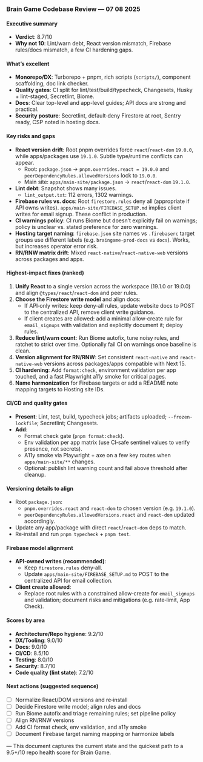### Brain Game Codebase Review — 07 08 2025

#### Executive summary
- **Verdict**: 8.7/10
- **Why not 10**: Lint/warn debt, React version mismatch, Firebase rules/docs mismatch, a few CI hardening gaps.

#### What’s excellent
- **Monorepo/DX**: Turborepo + pnpm, rich scripts (`scripts/`), component scaffolding, doc link checker.
- **Quality gates**: CI split for lint/test/build/typecheck, Changesets, Husky + lint-staged, Secretlint, Biome.
- **Docs**: Clear top-level and app-level guides; API docs are strong and practical.
- **Security posture**: Secretlint, default‑deny Firestore at root, Sentry ready, CSP noted in hosting docs.

#### Key risks and gaps
- **React version drift**: Root pnpm overrides force `react`/`react-dom` `19.0.0`, while apps/packages use `19.1.0`. Subtle type/runtime conflicts can appear.
  - Root: `package.json` → `pnpm.overrides.react = 19.0.0` and `peerDependencyRules.allowedVersions` lock to `19.0.0`.
  - Main site: `apps/main-site/package.json` → `react`/`react-dom` `19.1.0`.
- **Lint debt**: Snapshot shows many issues.
  - `lint_output.txt`: 112 errors, 1302 warnings.
- **Firebase rules vs. docs**: Root `firestore.rules` deny all (appropriate if API owns writes). `apps/main-site/FIREBASE_SETUP.md` implies client writes for email signup. These conflict in production.
- **CI warnings policy**: CI runs Biome but doesn’t explicitly fail on warnings; policy is unclear vs. stated preference for zero warnings.
- **Hosting target naming**: `firebase.json` site names vs `.firebaserc` target groups use different labels (e.g. `braingame-prod-docs` vs `docs`). Works, but increases operator error risk.
- **RN/RNW matrix drift**: Mixed `react-native`/`react-native-web` versions across packages and apps.

#### Highest‑impact fixes (ranked)
1. **Unify React** to a single version across the workspace (19.1.0 or 19.0.0) and align `@types/react`/`react-dom` and peer rules.
2. **Choose the Firestore write model** and align docs:
   - If API‑only writes: keep deny‑all rules, update website docs to POST to the centralized API, remove client write guidance.
   - If client creates are allowed: add a minimal allow‑create rule for `email_signups` with validation and explicitly document it; deploy rules.
3. **Reduce lint/warn count**: Run Biome autofix, tune noisy rules, and ratchet to strict over time. Optionally fail CI on warnings once baseline is clean.
4. **Version alignment for RN/RNW**: Set consistent `react-native` and `react-native-web` versions across packages/apps compatible with Next 15.
5. **CI hardening**: Add `format:check`, environment validation per app touched, and a fast Playwright a11y smoke for critical pages.
6. **Name harmonization** for Firebase targets or add a README note mapping targets to Hosting site IDs.

#### CI/CD and quality gates
- **Present**: Lint, test, build, typecheck jobs; artifacts uploaded; `--frozen-lockfile`; Secretlint; Changesets.
- **Add**:
  - Format check gate (`pnpm format:check`).
  - Env validation per app matrix (use CI‑safe sentinel values to verify presence, not secrets).
  - A11y smoke via Playwright + axe on a few key routes when `apps/main-site/**` changes.
  - Optional: publish lint warning count and fail above threshold after cleanup.

#### Versioning details to align
- Root `package.json`:
  - `pnpm.overrides.react` and `react-dom` to chosen version (e.g. `19.1.0`).
  - `peerDependencyRules.allowedVersions.react` and `react-dom` updated accordingly.
- Update any app/package with direct `react`/`react-dom` deps to match.
- Re‑install and run `pnpm typecheck` + `pnpm test`.

#### Firebase model alignment
- **API‑owned writes (recommended)**:
  - Keep `firestore.rules` deny‑all.
  - Update `apps/main-site/FIREBASE_SETUP.md` to POST to the centralized API for email collection.
- **Client create allowed**:
  - Replace root rules with a constrained allow‑create for `email_signups` and validation; document risks and mitigations (e.g. rate‑limit, App Check).

#### Scores by area
- **Architecture/Repo hygiene**: 9.2/10
- **DX/Tooling**: 9.0/10
- **Docs**: 9.0/10
- **CI/CD**: 8.5/10
- **Testing**: 8.0/10
- **Security**: 8.7/10
- **Code quality (lint state)**: 7.2/10

#### Next actions (suggested sequence)
- [ ] Normalize React/DOM versions and re‑install
- [ ] Decide Firestore write model; align rules and docs
- [ ] Run Biome autofix and triage remaining rules; set pipeline policy
- [ ] Align RN/RNW versions
- [ ] Add CI format check, env validation, and a11y smoke
- [ ] Document Firebase target naming mapping or harmonize labels

—
This document captures the current state and the quickest path to a 9.5+/10 repo health score for Brain Game.
